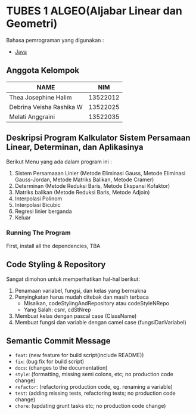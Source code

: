 # TUBES 1 ALGEO(Aljabar Linear dan Geometri)

Bahasa pemrograman yang digunakan : 
- [Java](https://docs.oracle.com/en/java/)

## Anggota Kelompok

| NAME                      | NIM      |
| ----------------------    | ---------|
| Thea Josephine Halim      | 13522012 |             |
| Debrina Veisha Rashika W  | 13522025 |
| Melati Anggraini          | 13522035 |

## Deskripsi Program  Kalkulator Sistem Persamaan Linear, Determinan, dan Aplikasinya

Berikut Menu yang ada dalam program ini :
1. Sistem Persamaaan Linier (Metode Eliminasi Gauss, Metode Eliminasi Gauss-Jordan, Metode Matriks Balikan, Metode Cramer)
2. Determinan (Metode Reduksi Baris, Metode Ekspansi Kofaktor)
3. Matriks balikan (Metode Reduksi Baris, Metode Adjoin)
4. Interpolasi Polinom
5. Interpolasi Bicubic
6. Regresi linier berganda
7. Keluar

### Running The Program

First, install all the dependencies,
TBA

## Code Styling & Repository

Sangat dimohon untuk memperhatikan hal-hal berikut:

1. Penamaan variabel, fungsi, dan kelas yang bermakna
2. Penyingkatan harus mudah ditebak dan masih terbaca
   - Misalkan, codeStylingAndRepository atau codeStyleNRepo
   - Yang Salah: csnr, cdStNrep
3. Membuat kelas dengan pascal case (ClassName)
4. Membuat fungsi dan variable dengan camel case (fungsiDanVariabel)

## Semantic Commit Message

- `feat`: (new feature for build script(include README))
- `fix`: (bug fix for build script)
- `docs`: (changes to the documentation)
- `style`: (formatting, missing semi colons, etc; no production code change)
- `refactor`: (refactoring production code, eg. renaming a variable)
- `test`: (adding missing tests, refactoring tests; no production code change)
- `chore`: (updating grunt tasks etc; no production code change)